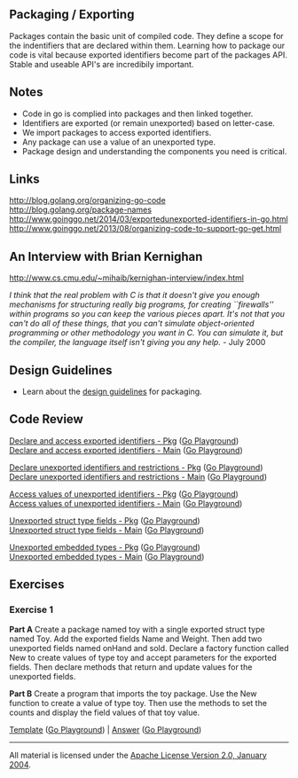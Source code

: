 ## Packaging / Exporting

Packages contain the basic unit of compiled code. They define a scope for the indentifiers that are declared within them. Learning how to package our code is vital because exported identifiers become part of the packages API. Stable and useable API's are incredibily important.

## Notes

* Code in go is complied into packages and then linked together.
* Identifiers are exported (or remain unexported) based on letter-case.
* We import packages to access exported identifiers.
* Any package can use a value of an unexported type.
* Package design and understanding the components you need is critical.

## Links

http://blog.golang.org/organizing-go-code  
http://blog.golang.org/package-names  
http://www.goinggo.net/2014/03/exportedunexported-identifiers-in-go.html  
http://www.goinggo.net/2013/08/organizing-code-to-support-go-get.html

## An Interview with Brian Kernighan

http://www.cs.cmu.edu/~mihaib/kernighan-interview/index.html

_I think that the real problem with C is that it doesn't give you enough mechanisms for structuring really big programs, for creating ``firewalls'' within programs so you can keep the various pieces apart. It's not that you can't do all of these things, that you can't simulate object-oriented programming or other methodology you want in C. You can simulate it, but the compiler, the language itself isn't giving you any help._ - July 2000

## Design Guidelines

* Learn about the [design guidelines](../../reading/design_guidelines.md) for packaging.

## Code Review

[Declare and access exported identifiers - Pkg](example1/counters/counters.go) ([Go Playground](http://play.golang.org/p/Sb_G1kcn_7))  
[Declare and access exported identifiers - Main](example1/example1.go) ([Go Playground](http://play.golang.org/p/ZgH4PpoPX2))  

[Declare unexported identifiers and restrictions - Pkg](example2/counters/counters.go) ([Go Playground](http://play.golang.org/p/bb4TcZNXwl))  
[Declare unexported identifiers and restrictions - Main](example2/example2.go) ([Go Playground](http://play.golang.org/p/GFV71cumqa))  

[Access values of unexported identifiers - Pkg](example3/counters/counters.go) ([Go Playground](http://play.golang.org/p/9cjS2FESNH))  
[Access values of unexported identifiers - Main](example3/example3.go) ([Go Playground](http://play.golang.org/p/d_E0bOYRBV))  

[Unexported struct type fields - Pkg](example4/users/users.go) ([Go Playground](http://play.golang.org/p/O9hleQ18dT))  
[Unexported struct type fields - Main](example4/example4.go) ([Go Playground](http://play.golang.org/p/LpjLP_bIKS))  

[Unexported embedded types - Pkg](example4/users/users.go) ([Go Playground](http://play.golang.org/p/O9hleQ18dT))  
[Unexported embedded types - Main](example5/example5.go) ([Go Playground](http://play.golang.org/p/_1QiymFuw5))  

## Exercises

### Exercise 1
**Part A** Create a package named toy with a single exported struct type named Toy. Add the exported fields Name and Weight. Then add two unexported fields named onHand and sold. Declare a factory function called New to create values of type toy and accept parameters for the exported fields. Then declare methods that return and update values for the unexported fields.

**Part B** Create a program that imports the toy package. Use the New function to create a value of type toy. Then use the methods to set the counts and display the field values of that toy value.

[Template](exercises/template1) ([Go Playground](http://play.golang.org/p/PiSDQj1UCB)) | 
[Answer](exercises/exercise1) ([Go Playground](http://play.golang.org/p/PiSDQj1UCB))
___
All material is licensed under the [Apache License Version 2.0, January 2004](http://www.apache.org/licenses/LICENSE-2.0).
